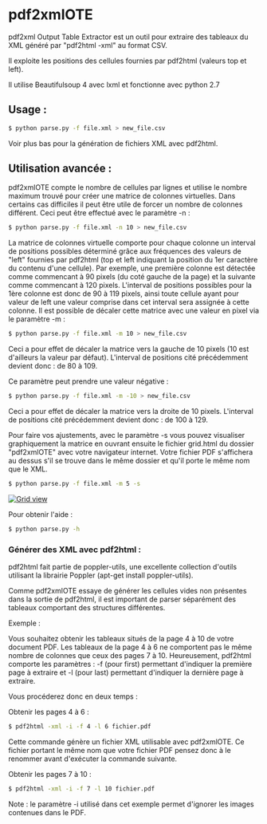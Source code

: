 # pdf2xmlOTE

pdf2xml Output Table Extractor est un outil pour extraire des tableaux du XML généré par "pdf2html -xml" au format CSV.

Il exploite les positions des cellules fournies par pdf2html (valeurs top et left).

Il utilise Beautifulsoup 4 avec lxml et fonctionne avec python 2.7

## Usage :

```bash
$ python parse.py -f file.xml > new_file.csv
```

Voir plus bas pour la génération de fichiers XML avec pdf2html.

## Utilisation avancée :

pdf2xmlOTE compte le nombre de cellules par lignes et utilise le nombre maximum trouvé pour créer une matrice de colonnes virtuelles. Dans certains cas difficiles il peut être utile de forcer un nombre de colonnes différent. Ceci peut être effectué avec le paramètre -n :

```bash
$ python parse.py -f file.xml -n 10 > new_file.csv
```

La matrice de colonnes virtuelle comporte pour chaque colonne un interval de positions possibles déterminé grâce aux fréquences des valeurs de "left" fournies par pdf2html (top et left indiquant la position du 1er caractère du contenu d'une cellule). Par exemple, une première colonne est détectée comme commencant à 90 pixels (du coté gauche de la page) et la suivante comme commencant à 120 pixels. L'interval de positions possibles pour la 1ère colonne est donc de 90 à 119 pixels, ainsi toute cellule ayant pour valeur de left une valeur comprise dans cet interval sera assignée à cette colonne. Il est possible de décaler cette matrice avec une valeur en pixel via le paramètre -m :

```bash
$ python parse.py -f file.xml -m 10 > new_file.csv
```

Ceci a pour effet de décaler la matrice vers la gauche de 10 pixels (10 est d'ailleurs la valeur par défaut). L'interval de positions cité précédemment devient donc : de 80 à 109.

Ce paramètre peut prendre une valeur négative :

```bash
$ python parse.py -f file.xml -m -10 > new_file.csv
```

Ceci a pour effet de décaler la matrice vers la droite de 10 pixels. L'interval de positions cité précédemment devient donc : de 100 à 129.

Pour faire vos ajustements, avec le paramètre -s vous pouvez visualiser graphiquement la matrice en ouvrant ensuite le fichier grid.html du dossier "pdf2xmlOTE" avec votre navigateur internet. Votre fichier PDF s'affichera au dessus s'il se trouve dans le même dossier et qu'il porte le même nom que le XML.

```bash
$ python parse.py -f file.xml -m 5 -s
```

[![Grid view](https://raw.githubusercontent.com/regardscitoyens/pdf2xmlOTE/master/smallgrid.png "Grid view")](https://raw.githubusercontent.com/regardscitoyens/pdf2xmlOTE/master/grid.png)

Pour obtenir l'aide :

```bash
$ python parse.py -h
```

### Générer des XML avec pdf2html :

pdf2html fait partie de poppler-utils, une excellente collection d'outils utilisant la librairie Poppler (apt-get install poppler-utils).

Comme pdf2xmlOTE essaye de générer les cellules vides non présentes dans la sortie de pdf2html, il est important de parser séparément des tableaux comportant des structures différentes.

Exemple :

Vous souhaitez obtenir les tableaux situés de la page 4 à 10 de votre document PDF. Les tableaux de la page 4 à 6 ne comportent pas le même nombre de colonnes que ceux des pages 7 à 10. Heureusement, pdf2html comporte les paramètres : -f (pour first) permettant d'indiquer la première page à extraire et -l (pour last) permettant d'indiquer la dernière page à extraire.

Vous procéderez donc en deux temps :

Obtenir les pages 4 à 6 :

```bash
$ pdf2html -xml -i -f 4 -l 6 fichier.pdf
```

Cette commande génère un fichier XML utilisable avec pdf2xmlOTE. Ce fichier portant le même nom que votre fichier PDF pensez donc à le renommer avant d'exécuter la commande suivante.

Obtenir les pages 7 à 10 :

```bash
$ pdf2html -xml -i -f 7 -l 10 fichier.pdf
```

Note : le paramètre -i utilisé dans cet exemple permet d'ignorer les images contenues dans le PDF.
